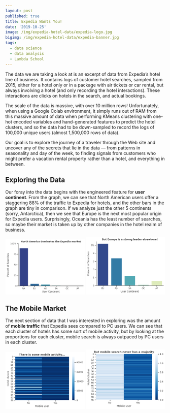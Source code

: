 ```yaml
---
layout: post
published: true
title: Expedia Wants You!
date: '2019-10-25'
image: /img/expedia-hotel-data/expedia-logo.jpg
bigimg: /img/expedia-hotel-data/expedia-banner.jpg
tags:
  - data science
  - data analysis
  - Lambda School
---
```

The data we are taking a look at is an excerpt of data from Expedia’s hotel line of business. It contains logs of customer hotel searches, sampled from 2015, either for a hotel only or in a package with air tickets or car rental, but always involving a hotel (and only recording the hotel interactions). These interactions are clicks on hotels in the search, and actual bookings.

The scale of the data is massive, with over 10 million rows! Unfortunately, when using a Google Colab environment, it simply runs out of RAM from this massive amount of data when performing KMeans clustering with one-hot encoded variables and hand-generated features to predict the hotel clusters, and so the data had to be down-sampled to record the logs of 100,000 unique users (almost 1,500,000 rows of data).

Our goal is to explore the journey of a traveler through the Web site and uncover any of the secrets that lie in the data — from patterns in seasonality and day of the week, to finding signals from customers who might prefer a vacation rental property rather than a hotel, and everything in between.

## Exploring the Data

Our foray into the data begins with the engineered feature for **user continent**. From the graph, we can see that North American users offer a staggering 88% of the traffic to Expedia for hotels, and the other bars in the graph are tiny in comparison. If we analyze just the other 5 continents (sorry, Antarctica), then we see that Europe is the next most popular origin for Expedia users. Surprisingly, Oceania has the least number of searches, so maybe their market is taken up by other companies in the hotel realm of business.

<p align="middle">
  <img src="/img/expedia-hotel-data/eda/eda1.png" width="49.5%" />
  <img src="/img/expedia-hotel-data/eda/eda2.png" width="49.5%" /> 
</p>

## The Mobile Market

The next section of data that I was interested in exploring was the amount of **mobile traffic** that Expedia sees compared to PC users. We can see that each cluster of hotels has some sort of mobile activity, but by looking at the proportions for each cluster, mobile search is always outpaced by PC users in each cluster.

<p align="middle">
  <img src="/img/expedia-hotel-data/eda/eda3.png" width="49.5%" />
  <img src="/img/expedia-hotel-data/eda/eda4.png" width="49.5%" /> 
</p>


